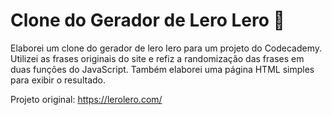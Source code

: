 # Clone do Gerador de Lero Lero 🐑

Elaborei um clone do gerador de lero lero para um projeto do Codecademy. Utilizei as frases originais do site e refiz a randomização das frases em duas funções do JavaScript. Também elaborei uma página HTML simples para exibir o resultado.

Projeto original: https://lerolero.com/